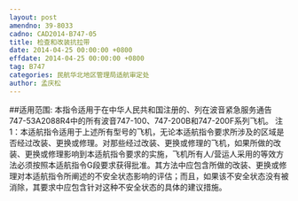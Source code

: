 ```yaml
---
layout: post
amendno: 39-8033
cadno: CAD2014-B747-05
title: 检查和改装抗拉带
date: 2014-04-25 00:00:00 +0800
effdate: 2014-04-25 00:00:00 +0800
tag: B747
categories: 民航华北地区管理局适航审定处
author: 孟庆松
---
```


##适用范围:
本指令适用于在中华人民共和国注册的、列在波音紧急服务通告 747-53A2088R4中的所有波音747-100、747-200B和747-200F系列飞机。
注1：本适航指令适用于上述所有型号的飞机，无论本适航指令要求所涉及的区域是否经过改装、更换或修理。对那些经过改装、更换或修理的飞机，如果所做的改装、更换或修理影响到本适航指令要求的实施，飞机所有人/营运人采用的等效方法必须按照本适航指令G段要求获得批准。其方法中应包含所做的改装、更换或修理对本适航指令所阐述的不安全状态影响的评估；而且，如果该不安全状态没有被消除，其要求中应包含针对这种不安全状态的具体的建议措施。

